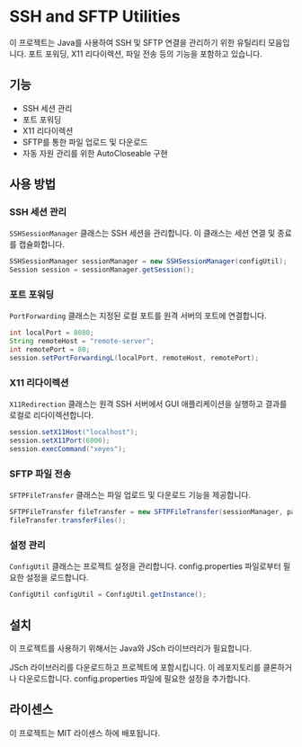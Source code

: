 # SSH and SFTP Utilities

이 프로젝트는 Java를 사용하여 SSH 및 SFTP 연결을 관리하기 위한 유틸리티 모음입니다. 포트 포워딩, X11 리다이렉션, 파일 전송 등의 기능을 포함하고 있습니다.

## 기능

- SSH 세션 관리
- 포트 포워딩
- X11 리다이렉션
- SFTP를 통한 파일 업로드 및 다운로드
- 자동 자원 관리를 위한 AutoCloseable 구현

## 사용 방법

### SSH 세션 관리

`SSHSessionManager` 클래스는 SSH 세션을 관리합니다. 이 클래스는 세션 연결 및 종료를 캡슐화합니다.

```java
SSHSessionManager sessionManager = new SSHSessionManager(configUtil);
Session session = sessionManager.getSession();
```

### 포트 포워딩

`PortForwarding` 클래스는 지정된 로컬 포트를 원격 서버의 포트에 연결합니다.

```java
int localPort = 8080;
String remoteHost = "remote-server";
int remotePort = 80;
session.setPortForwardingL(localPort, remoteHost, remotePort);
```

### X11 리다이렉션

`X11Redirection` 클래스는 원격 SSH 서버에서 GUI 애플리케이션을 실행하고 결과를 로컬로 리다이렉션합니다.

```java
session.setX11Host("localhost");
session.setX11Port(6000);
session.execCommand("xeyes");
```

### SFTP 파일 전송

`SFTPFileTransfer` 클래스는 파일 업로드 및 다운로드 기능을 제공합니다.

```java
SFTPFileTransfer fileTransfer = new SFTPFileTransfer(sessionManager, pathConfig, fileConfig);
fileTransfer.transferFiles();
```

### 설정 관리

`ConfigUtil` 클래스는 프로젝트 설정을 관리합니다. config.properties 파일로부터 필요한 설정을 로드합니다.

```java
ConfigUtil configUtil = ConfigUtil.getInstance();
```

## 설치

이 프로젝트를 사용하기 위해서는 Java와 JSch 라이브러리가 필요합니다.

JSch 라이브러리를 다운로드하고 프로젝트에 포함시킵니다.
이 레포지토리를 클론하거나 다운로드합니다.
config.properties 파일에 필요한 설정을 추가합니다.

## 라이센스

이 프로젝트는 MIT 라이센스 하에 배포됩니다.
